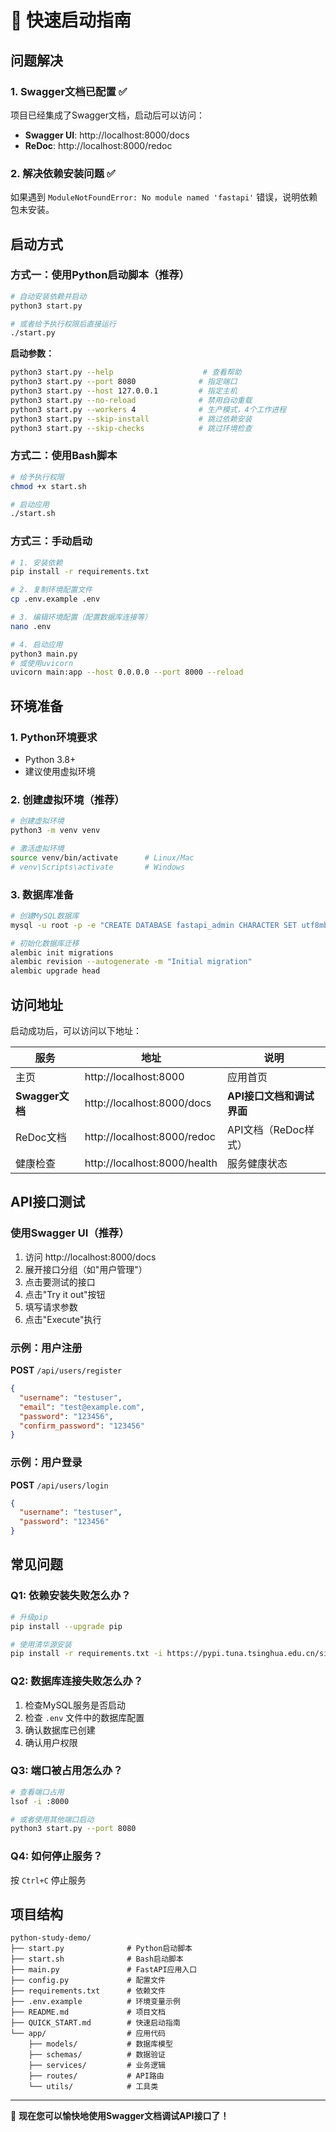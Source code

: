 # 🚀 快速启动指南

## 问题解决

### 1. Swagger文档已配置 ✅

项目已经集成了Swagger文档，启动后可以访问：
- **Swagger UI**: http://localhost:8000/docs
- **ReDoc**: http://localhost:8000/redoc

### 2. 解决依赖安装问题 ✅

如果遇到 `ModuleNotFoundError: No module named 'fastapi'` 错误，说明依赖包未安装。

## 启动方式

### 方式一：使用Python启动脚本（推荐）

```bash
# 自动安装依赖并启动
python3 start.py

# 或者给予执行权限后直接运行
./start.py
```

**启动参数：**
```bash
python3 start.py --help                    # 查看帮助
python3 start.py --port 8080              # 指定端口
python3 start.py --host 127.0.0.1         # 指定主机
python3 start.py --no-reload              # 禁用自动重载
python3 start.py --workers 4              # 生产模式，4个工作进程
python3 start.py --skip-install           # 跳过依赖安装
python3 start.py --skip-checks            # 跳过环境检查
```

### 方式二：使用Bash脚本

```bash
# 给予执行权限
chmod +x start.sh

# 启动应用
./start.sh
```

### 方式三：手动启动

```bash
# 1. 安装依赖
pip install -r requirements.txt

# 2. 复制环境配置文件
cp .env.example .env

# 3. 编辑环境配置（配置数据库连接等）
nano .env

# 4. 启动应用
python3 main.py
# 或使用uvicorn
uvicorn main:app --host 0.0.0.0 --port 8000 --reload
```

## 环境准备

### 1. Python环境要求
- Python 3.8+
- 建议使用虚拟环境

### 2. 创建虚拟环境（推荐）
```bash
# 创建虚拟环境
python3 -m venv venv

# 激活虚拟环境
source venv/bin/activate      # Linux/Mac
# venv\Scripts\activate       # Windows
```

### 3. 数据库准备
```bash
# 创建MySQL数据库
mysql -u root -p -e "CREATE DATABASE fastapi_admin CHARACTER SET utf8mb4 COLLATE utf8mb4_unicode_ci;"

# 初始化数据库迁移
alembic init migrations
alembic revision --autogenerate -m "Initial migration"
alembic upgrade head
```

## 访问地址

启动成功后，可以访问以下地址：

| 服务 | 地址 | 说明 |
|------|------|------|
| 主页 | http://localhost:8000 | 应用首页 |
| **Swagger文档** | http://localhost:8000/docs | **API接口文档和调试界面** |
| ReDoc文档 | http://localhost:8000/redoc | API文档（ReDoc样式） |
| 健康检查 | http://localhost:8000/health | 服务健康状态 |

## API接口测试

### 使用Swagger UI（推荐）

1. 访问 http://localhost:8000/docs
2. 展开接口分组（如"用户管理"）
3. 点击要测试的接口
4. 点击"Try it out"按钮
5. 填写请求参数
6. 点击"Execute"执行

### 示例：用户注册

**POST** `/api/users/register`

```json
{
  "username": "testuser",
  "email": "test@example.com",
  "password": "123456",
  "confirm_password": "123456"
}
```

### 示例：用户登录

**POST** `/api/users/login`

```json
{
  "username": "testuser",
  "password": "123456"
}
```

## 常见问题

### Q1: 依赖安装失败怎么办？
```bash
# 升级pip
pip install --upgrade pip

# 使用清华源安装
pip install -r requirements.txt -i https://pypi.tuna.tsinghua.edu.cn/simple/
```

### Q2: 数据库连接失败怎么办？
1. 检查MySQL服务是否启动
2. 检查 `.env` 文件中的数据库配置
3. 确认数据库已创建
4. 确认用户权限

### Q3: 端口被占用怎么办？
```bash
# 查看端口占用
lsof -i :8000

# 或者使用其他端口启动
python3 start.py --port 8080
```

### Q4: 如何停止服务？
按 `Ctrl+C` 停止服务

## 项目结构

```
python-study-demo/
├── start.py              # Python启动脚本
├── start.sh              # Bash启动脚本
├── main.py               # FastAPI应用入口
├── config.py             # 配置文件
├── requirements.txt      # 依赖文件
├── .env.example          # 环境变量示例
├── README.md             # 项目文档
├── QUICK_START.md        # 快速启动指南
└── app/                  # 应用代码
    ├── models/           # 数据库模型
    ├── schemas/          # 数据验证
    ├── services/         # 业务逻辑
    ├── routes/           # API路由
    └── utils/            # 工具类
```

---

🎉 **现在您可以愉快地使用Swagger文档调试API接口了！**